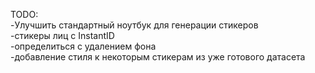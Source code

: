 TODO:<br />
-Улучшить стандартный ноутбук для генерации стикеров<br />
-стикеры лиц с InstantID<br />
-определиться с удалением фона<br />
-добавление стиля к некоторым стикерам из уже готового датасета<br />
